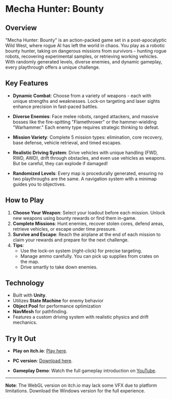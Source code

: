 # Mecha Hunter: Bounty

## Overview
"Mecha Hunter: Bounty" is an action-packed game set in a post-apocalyptic Wild West, where rogue AI has left the world in chaos. You play as a robotic bounty hunter, taking on dangerous missions from survivors - hunting rogue robots, recovering experimental samples, or retrieving working vehicles. With randomly generated levels, diverse enemies, and dynamic gameplay, every playthrough offers a unique challenge.

## Key Features
- **Dynamic Combat**: Choose from a variety of weapons - each with unique strengths and weaknesses. Lock-on targeting and laser sights enhance precision in fast-paced battles.
  
- **Diverse Enemies**: Face melee robots, ranged attackers, and massive bosses like the fire-spitting "Flamethrower" or the hammer-wielding "Warhammer." Each enemy type requires strategic thinking to defeat.
  
- **Mission Variety**: Complete 5 mission types: elimination, core recovery, base defense, vehicle retrieval, and timed escapes.
  
- **Realistic Driving System**: Drive vehicles with unique handling (FWD, RWD, AWD), drift through obstacles, and even use vehicles as weapons. But be careful, they can explode if damaged!
  
- **Randomized Levels**: Every map is procedurally generated, ensuring no two playthroughs are the same. A navigation system with a minimap guides you to objectives.

## How to Play
1. **Choose Your Weapon**: Select your loadout before each mission. Unlock new weapons using bounty rewards or find them in-game.
2. **Complete Missions**: Hunt enemies, recover stolen cores, defend areas, retrieve vehicles, or escape under time pressure.
3. **Survive and Escape**: Reach the airplane at the end of each mission to claim your rewards and prepare for the next challenge.
4. **Tips**:
   - Use the lock-on system (right-click) for precise targeting.
   - Manage ammo carefully. You can pick up supplies from crates on the map.
   - Drive smartly to take down enemies.

## Technology
- Built with **Unity**.
- Utilizes **State Machine** for enemy behavior
- **Object Pool** for performance optimization
- **NavMesh** for pathfinding.
- Features a custom driving system with realistic physics and drift mechanics.

## Try It Out
- **Play on itch.io**: [Play here](https://huynhnguyen-haku.itch.io/mecha-cowboy).
  
- **PC version**: [Download here](https://drive.google.com/file/d/1j4b9v7cOIhpL8B4KhuijzsYaEn1qkwcp/view?usp=sharing).
  
- **Gameplay Demo**: Watch the full gameplay introduction on [YouTube](https://your-youtube-link).

---

**Note**: The WebGL version on itch.io may lack some VFX due to platform limitations. Download the Windows version for the full experience.
